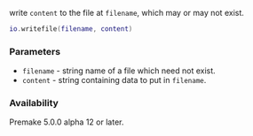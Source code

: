 write `content` to the file at `filename`, which may or may not exist.

```lua
io.writefile(filename, content)
```

### Parameters ###

* `filename` - string name of a file which need not exist.
* `content` - string containing data to put in `filename`.

### Availability ###

Premake 5.0.0 alpha 12 or later.


